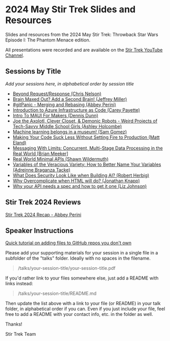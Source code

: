# 2024 May Stir Trek Slides and Resources

Slides and resources from the 2024 May Stir Trek: Throwback Star Wars Episode I: The Phantom Menace edition.

All presentations were recorded and are available on the [Stir Trek YouTube Channel](https://youtube.com/stirtrek).

## Sessions by Title

*Add your sessions here, in alphabetical order by session title*

<!-- - [Session Title (SpeakerName)](/talks/foldername/README.md) -->
- [Beyond Request/Response (Chris Nelson)](/talks/beyond-request-response/README.md)
- [Brain Maxed Out? Add a Second Brain! (Jeffrey Miller)](/talks/brain-maxed-out-add-a-second-brain/README.md)
- [#gitPanic - Merging and Rebasing (Abbey Perini)](/talks/git-panic-merging-and-rebasing/README.md)
- [Introduction to Azure Infrastructure as Code (Carey Payette)](/talks/introduction-to-azure-infrastructure-as-code/intro_to_azure_iac.pdf)
- [Intro To MAUI For Makers (Dennis Dunn)]( /talks/intro-to-maui-for-makers/README.md)
- [Joe the Axolotl, Clever Closet, & Demonic Robots - Weird Projects of Tech-Savvy Middle School Girls (Ashley Holcombe)](/talks/joe-axolotl-clever-closet-demonic-robots/joe-axolotl-clever-closet-demonic-robots.pdf)
- [Machine learning belongs in a museum! (Sam Gomez)]( /talks/machine-learning-museum/)
- [Making Your Code Suck Less Without Setting Fire to Production (Matt Eland)](/talks/making-your-code-suck-less/talk.md)
- [Messaging With Limits: Concurrent, Multi-Stage Data Processing in the Real World [Brian Meeker]](/talks/messaging-with-limits/messaging_with_limits.pptx)
- [Real World Minimal APIs (Shawn Wildermuth)](/talks/real-world-minimal-apis/readme.md)
- [Variables of the Veracious Variety: How to Better Name Your Variables (Adreinne Braganza Tacke)](/talks/variables-of-veracious-variety/README.md)
- [What Does Security Look Like when Building AI? (Robert Herbig)](/talks/what-does-security-look-like-when-building-ai)
- [Why Overcomplicate when HTML will do? (Jonathan Knapp)](/talks/why-overcomplicate-when-html-will-do/why-overcomplicate-when-html-will-do.pdf)
- [Why your API needs a spec and how to get it one (Liz Johnson)](/talks/why-your-api-needs-a-spec/stirtrek2024.pdf)

## Stir Trek 2024 Reviews

[Stir Trek 2024 Recap - Abbey Perini](https://twitter.com/AbbeyPerini/status/1787146108537373108)

## Speaker Instructions

[Quick tutorial on adding files to GitHub repos you don't own](https://ardalis.com/how-to-add-files-to-a-github-repo-you-don%E2%80%99t-own/)

Please add your supporting materials for your session in a single file in a subfolder of the "talks" folder. Ideally with no spaces in the filename.

> /talks/your-session-title/your-session-title.pdf

If you'd rather link to your files somewhere else, just add a README with links instead:

> /talks/your-session-title/README.md

Then update the list above with a link to your file (or README) in your talk folder, in alphabetical order if you can. Even if you just include your file, feel free to add a README with your contact info, etc. in the folder as well.

Thanks!

Stir Trek Team
